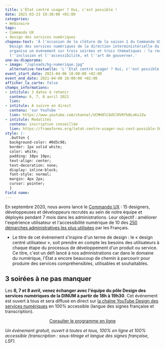 ```yaml
---
title: L'État centré usager ? Oui, c'est possible !
date: 2021-03-23 19:30:00 +01:00
categories:
- Webinaire
tags:
- Commando UX
- design des services numériques
chapeau-text: 'À l’occasion de la clôture de la saison 1 du Commando UX, l’équipe
  Design des services numériques de la direction interministérielle du numérique (DINUM)
  organise un événement sur trois soirées et trois thématiques : la recherche utilisateur,
  l''inclusion et l''accessibilité, et l''art de gouverner.'
une-ou-diaporama:
- image: "/uploads/bg-numerique.jpg"
  alternative-textuelle: 'L''État centré usager ? Oui, c''est possible ! '
event_start_date: 2021-04-06 18:00:00 +02:00
event_end_date: 2021-04-08 18:00:00 +02:00
afficher_la_carte: false
champs_informations:
- intitule: 3 dates à retenir
  contenu: 6, 7, 8 avril 2021
  lien: 
- intitule: A suivre en direct
  contenu: 'sur YouTube '
  lien: https://www.youtube.com/channel/UCMH9lC8dSlRVRfb0LoKuJZw
- intitule: Modalités
  contenu: inscription conseillée
  lien: https://framaforms.org/letat-centre-usager-oui-cest-possible-1613408477
style: |-
  .button {
  background-color: #0d5c98;
  border: 1px solid white;
  color: white;
  padding: 10px 10px;
  text-align: center;
  text-decoration: none;
  display: inline-block;
  font-style: normal;
  margin: 4px 2px;
  cursor: pointer;
  }
Field name: 
---
```


En septembre 2020, nous avons lancé le [Commando UX](https://design.numerique.gouv.fr/commando-ux/) : 15 designers, développeuses et développeurs recrutés au sein de notre équipe et déployés pendant 7 mois dans les administrations. Leur objectif : améliorer l'expérience utilisateur et l'accessibilité numérique de 10 des [250 démarches administratives les plus utilisées](https://observatoire.numerique.gouv.fr) par les Français.

* Le titre de cet événement s'inspire d'un terme de design : le « design centré utilisateur », soit prendre en compte les besoins des utilisateurs à chaque étape du processus de développement d'un produit ou service. Ce titre, c'est un défi lancé à nos administrations car dans le domaine du numérique, l'État a encore beaucoup de chemin à parcourir pour produire des services compréhensibles, utilisables et souhaitables.

## 3 soirées à ne pas manquer

Les **6, 7 et 8 avril, venez échanger avec l'équipe du pôle Design des services numériques de la DINUM à partir de 18h à 19h30**. Cet événement est ouvert à tous et sera diffusé en direct sur [la chaîne YouTube Design des services numériques](https://www.youtube.com/channel/UCMH9lC8dSlRVRfb0LoKuJZw) en 100% accessible (langue des signes française et transcription).

<p align="center"><a href="https://design.numerique.gouv.fr/articles/2021-03-21-evenement-design/" class="button" title="Consulter le programme en ligne - Lien externe">Consulter le programme en ligne</a></p>


*Un événement gratuit, ouvert à toutes et tous, 100% en ligne et 100% accessible (transcription : sous-titrage et langue des signes française, LSF).*